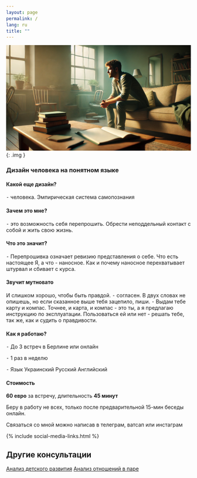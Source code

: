 ```yaml
---
layout: page
permalink: /
lang: ru
title: ""
---
```


![Alt text](/assets/images/tmp.png){: .img }

### Дизайн человека на понятном языке  

#### Какой еще дизайн?
⁃ человека. Эмпирическая система самопознания

#### Зачем это мне?
⁃ это возможность себя перепрошить. Обрести неподдельный контакт с собой и жить свою жизнь.

#### Что это значит?
 ⁃ Перепрошивка означает ревизию представления о себе. Что есть настоящее Я, а что - наносное. 
Как и почему наносное перехватывает штурвал и сбивает с курса.

#### Звучит мутновато
И слишком хорошо, чтобы быть правдой.
⁃ согласен. В двух словах не опишешь, но если сказанное выше тебя зацепило, пиши. 
⁃ Выдам тебе карту и компас. Точнее, и карта, и компас - это ты, а я предлагаю инструкцию по эксплуатации. Пользоваться ей или нет - решать тебе, так же, как и судить о правдивости.

#### Как я работаю?
⁃ До 3 встреч в Берлине или онлайн

⁃ 1 раз в неделю

⁃ Язык Украинский Русский Английский

#### Стоимость
**60 евро** за встречу, длительность **45 минут**

Беру в работу не всех, только после предварительной 15-мин беседы онлайн.

Связаться со мной можно написав в телеграм, ватсап или инстаграм

{% include social-media-links.html %}

## Другие консультации

<a href="{{ '/about/' | relative_url }}" class="button">Анализ детского развития</a>
<a href="{{ '/about/' | relative_url }}">Анализ отношений в паре</a>


